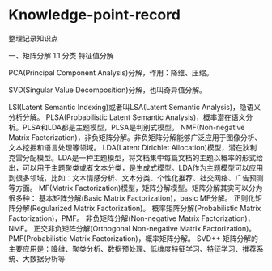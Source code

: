# Knowledge-point-record
整理记录知识点

一、矩阵分解
1.1 分类
特征值分解

PCA(Principal Component Analysis)分解，作用：降维、压缩。

SVD(Singular Value Decomposition)分解，也叫奇异值分解。

LSI(Latent Semantic Indexing)或者叫LSA(Latent Semantic Analysis)，隐语义分析分解。
PLSA(Probabilistic Latent Semantic Analysis)，概率潜在语义分析。PLSA和LDA都是主题模型，PLSA是判别式模型。
NMF(Non-negative Matrix Factorization)，非负矩阵分解。非负矩阵分解能够广泛应用于图像分析、文本挖掘和语言处理等领域。
LDA(Latent Dirichlet Allocation)模型，潜在狄利克雷分配模型。LDA是一种主题模型，将文档集中每篇文档的主题以概率的形式给出，可以用于主题聚类或者文本分类，是生成式模型。LDA作为主题模型可以应用到很多领域，比如：文本情感分析、文本分类、个性化推荐、社交网络、广告预测等方面。
MF(Matrix Factorization)模型，矩阵分解模型。矩阵分解其实可以分为很多种：
基本矩阵分解(Basic Matrix Factorization)，basic MF分解。
正则化矩阵分解(Regularized Matrix Factorization)。
概率矩阵分解(Probabilistic Matrix Factorization)，PMF。
非负矩阵分解(Non-negative Matrix Factorization)，NMF。
正交非负矩阵分解(Orthogonal Non-negative Matrix Factorization)。
PMF(Probabilistic Matrix Factorization)，概率矩阵分解。
SVD++
矩阵分解的主要应用是：降维、聚类分析、数据预处理、低维度特征学习、特征学习、推荐系统、大数据分析等
